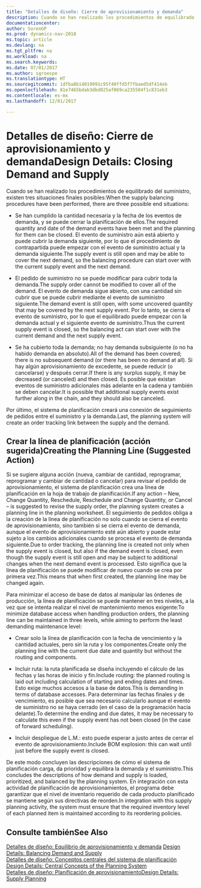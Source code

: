 ```yaml
---
title: "Detalles de diseño: Cierre de aprovisionamiento y demanda"
description: Cuando se han realizado los procedimientos de equilibrado del suministro, existen tres situaciones finales posibles.
documentationcenter: 
author: SorenGP
ms.prod: dynamics-nav-2018
ms.topic: article
ms.devlang: na
ms.tgt_pltfrm: na
ms.workload: na
ms.search.keywords: 
ms.date: 07/01/2017
ms.author: sgroespe
ms.translationtype: HT
ms.sourcegitcommit: 1dfba8b14019991c95f40ffd5f7fbaed5df414eb
ms.openlocfilehash: 81e7465bdab3dbd025af069ca235504f1c831eb3
ms.contentlocale: es-mx
ms.lasthandoff: 12/01/2017

---
```

# <a name="design-details-closing-demand-and-supply"></a><span data-ttu-id="bc466-103">Detalles de diseño: Cierre de aprovisionamiento y demanda</span><span class="sxs-lookup"><span data-stu-id="bc466-103">Design Details: Closing Demand and Supply</span></span>
<span data-ttu-id="bc466-104">Cuando se han realizado los procedimientos de equilibrado del suministro, existen tres situaciones finales posibles:</span><span class="sxs-lookup"><span data-stu-id="bc466-104">When the supply balancing procedures have been performed, there are three possible end situations:</span></span>  

-   <span data-ttu-id="bc466-105">Se han cumplido la cantidad necesaria y la fecha de los eventos de demanda, y se puede cerrar la planificación de ellos.</span><span class="sxs-lookup"><span data-stu-id="bc466-105">The required quantity and date of the demand events have been met and the planning for them can be closed.</span></span> <span data-ttu-id="bc466-106">El evento de suministro aún está abierto y puede cubrir la demanda siguiente, por lo que el procedimiento de contrapartida puede empezar con el evento de suministro actual y la demanda siguiente.</span><span class="sxs-lookup"><span data-stu-id="bc466-106">The supply event is still open and may be able to cover the next demand, so the balancing procedure can start over with the current supply event and the next demand.</span></span>  

-   <span data-ttu-id="bc466-107">El pedido de suministro no se puede modificar para cubrir toda la demanda.</span><span class="sxs-lookup"><span data-stu-id="bc466-107">The supply order cannot be modified to cover all of the demand.</span></span> <span data-ttu-id="bc466-108">El evento de demanda sigue abierto, con una cantidad sin cubrir que se puede cubrir mediante el evento de suministro siguiente.</span><span class="sxs-lookup"><span data-stu-id="bc466-108">The demand event is still open, with some uncovered quantity that may be covered by the next supply event.</span></span> <span data-ttu-id="bc466-109">Por lo tanto, se cierra el evento de suministro, por lo que el equilibrado puede empezar con la demanda actual y el siguiente evento de suministro.</span><span class="sxs-lookup"><span data-stu-id="bc466-109">Thus the current supply event is closed, so the balancing act can start over with the current demand and the next supply event.</span></span>  

-   <span data-ttu-id="bc466-110">Se ha cubierto toda la demanda; no hay demanda subsiguiente (o no ha habido demanda en absoluto).</span><span class="sxs-lookup"><span data-stu-id="bc466-110">All of the demand has been covered; there is no subsequent demand (or there has been no demand at all).</span></span> <span data-ttu-id="bc466-111">Si hay algún aprovisionamiento de excedente, se puede reducir (o cancelarse) y después cerrar.</span><span class="sxs-lookup"><span data-stu-id="bc466-111">If there is any surplus supply, it may be decreased (or canceled) and then closed.</span></span> <span data-ttu-id="bc466-112">Es posible que existan eventos de suministro adicionales más adelante en la cadena y también se deben cancelar.</span><span class="sxs-lookup"><span data-stu-id="bc466-112">It is possible that additional supply events exist further along in the chain, and they should also be canceled.</span></span>  

 <span data-ttu-id="bc466-113">Por último, el sistema de planificación creará una conexión de seguimiento de pedidos entre el suministro y la demanda.</span><span class="sxs-lookup"><span data-stu-id="bc466-113">Last, the planning system will create an order tracking link between the supply and the demand.</span></span>  

## <a name="creating-the-planning-line-suggested-action"></a><span data-ttu-id="bc466-114">Crear la línea de planificación (acción sugerida)</span><span class="sxs-lookup"><span data-stu-id="bc466-114">Creating the Planning Line (Suggested Action)</span></span>  
 <span data-ttu-id="bc466-115">Si se sugiere alguna acción (nueva, cambiar de cantidad, reprogramar, reprogramar y cambiar de cantidad o cancelar) para revisar el pedido de aprovisionamiento, el sistema de planificación crea una línea de planificación en la hoja de trabajo de planificación.</span><span class="sxs-lookup"><span data-stu-id="bc466-115">If any action – New, Change Quantity, Reschedule, Reschedule and Change Quantity, or Cancel – is suggested to revise the supply order, the planning system creates a planning line in the planning worksheet.</span></span> <span data-ttu-id="bc466-116">El seguimiento de pedidos obliga a la creación de la línea de planificación no solo cuando se cierra el evento de aprovisionamiento, sino también si se cierra el evento de demanda, aunque el evento de aprovisionamiento esté aún abierto y puede estar sujeto a los cambios adicionales cuando se procesa el evento de demanda siguiente.</span><span class="sxs-lookup"><span data-stu-id="bc466-116">Due to order tracking, the planning line is created not only when the supply event is closed, but also if the demand event is closed, even though the supply event is still open and may be subject to additional changes when the next demand event is processed.</span></span> <span data-ttu-id="bc466-117">Esto significa que la línea de planificación se puede modificar de nuevo cuando se crea por primera vez.</span><span class="sxs-lookup"><span data-stu-id="bc466-117">This means that when first created, the planning line may be changed again.</span></span>  

 <span data-ttu-id="bc466-118">Para minimizar el acceso de base de datos al manipular las órdenes de producción, la línea de planificación se puede mantener en tres niveles, a la vez que se intenta realizar el nivel de mantenimiento menos exigente:</span><span class="sxs-lookup"><span data-stu-id="bc466-118">To minimize database access when handling production orders, the planning line can be maintained in three levels, while aiming to perform the least demanding maintenance level:</span></span>  

-   <span data-ttu-id="bc466-119">Crear solo la línea de planificación con la fecha de vencimiento y la cantidad actuales, pero sin la ruta y los componentes.</span><span class="sxs-lookup"><span data-stu-id="bc466-119">Create only the planning line with the current due date and quantity but without the routing and components.</span></span>  

-   <span data-ttu-id="bc466-120">Incluir ruta: la ruta planificada se diseña incluyendo el cálculo de las fechas y las horas de inicio y fin.</span><span class="sxs-lookup"><span data-stu-id="bc466-120">Include routing: the planned routing is laid out including calculation of starting and ending dates and times.</span></span> <span data-ttu-id="bc466-121">Esto exige muchos accesos a la base de datos.</span><span class="sxs-lookup"><span data-stu-id="bc466-121">This is demanding in terms of database accesses.</span></span> <span data-ttu-id="bc466-122">Para determinar las fechas finales y de vencimiento, es posible que sea necesario calcularlo aunque el evento de suministro no se haya cerrado (en el caso de la programación hacia delante).</span><span class="sxs-lookup"><span data-stu-id="bc466-122">To determine the ending and due dates, it may be necessary to calculate this even if the supply event has not been closed (in the case of forward scheduling).</span></span>  

-   <span data-ttu-id="bc466-123">Incluir despliegue de L.M.: esto puede esperar a justo antes de cerrar el evento de aprovisionamiento.</span><span class="sxs-lookup"><span data-stu-id="bc466-123">Include BOM explosion: this can wait until just before the supply event is closed.</span></span>  

 <span data-ttu-id="bc466-124">De este modo concluyen las descripciones de cómo el sistema de planificación carga, da prioridad y equilibra la demanda y el suministro.</span><span class="sxs-lookup"><span data-stu-id="bc466-124">This concludes the descriptions of how demand and supply is loaded, prioritized, and balanced by the planning system.</span></span> <span data-ttu-id="bc466-125">En integración con esta actividad de planificación de aprovisionamientos, el programa debe garantizar que el nivel de inventario requerido de cada producto planificado se mantiene según sus directivas de reorden.</span><span class="sxs-lookup"><span data-stu-id="bc466-125">In integration with this supply planning activity, the system must ensure that the required inventory level of each planned item is maintained according to its reordering policies.</span></span>  

## <a name="see-also"></a><span data-ttu-id="bc466-126">Consulte también</span><span class="sxs-lookup"><span data-stu-id="bc466-126">See Also</span></span>  
 <span data-ttu-id="bc466-127">[Detalles de diseño: Equilibrio de aprovisionamiento y demanda](design-details-balancing-demand-and-supply.md) </span><span class="sxs-lookup"><span data-stu-id="bc466-127">[Design Details: Balancing Demand and Supply](design-details-balancing-demand-and-supply.md) </span></span>  
 <span data-ttu-id="bc466-128">[Detalles de diseño: Conceptos centrales del sistema de planificación](design-details-central-concepts-of-the-planning-system.md) </span><span class="sxs-lookup"><span data-stu-id="bc466-128">[Design Details: Central Concepts of the Planning System](design-details-central-concepts-of-the-planning-system.md) </span></span>  
 [<span data-ttu-id="bc466-129">Detalles de diseño: Planificación de aprovisionamiento</span><span class="sxs-lookup"><span data-stu-id="bc466-129">Design Details: Supply Planning</span></span>](design-details-supply-planning.md)


